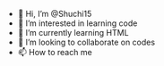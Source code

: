 - 👋 Hi, I’m @Shuchi15
- 👀 I’m interested in learning code
- 🌱 I’m currently learning HTML
- 💞️ I’m looking to collaborate on codes
- 📫 How to reach me 

<!---
Shuchi15/Shuchi15 is a ✨ special ✨ repository because its `README.md` (this file) appears on your GitHub profile.
You can click the Preview link to take a look at your changes.
--->
